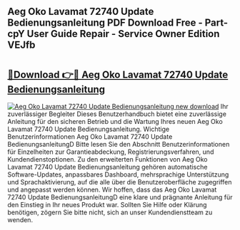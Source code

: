 ## Aeg Oko Lavamat 72740 Update Bedienungsanleitung PDF Download Free - Part-cpY User Guide Repair - Service Owner Edition VEJfb

# <h2><a href="http://df157k.blite.top/?on=Aeg+Oko+Lavamat+72740+Update+Bedienungsanleitung">🔗Download 👉🔴 Aeg Oko Lavamat 72740 Update Bedienungsanleitung</a></h2>

[![Aeg Oko Lavamat 72740 Update Bedienungsanleitung new download](https://i.imgur.com/lujVjoI.png)](http://df157k.blite.top/?on=Aeg+Oko+Lavamat+72740+Update+Bedienungsanleitung)
Ihr zuverlässiger Begleiter Dieses Benutzerhandbuch bietet eine zuverlässige Anleitung für den sicheren Betrieb und die Wartung Ihres neuen Aeg Oko Lavamat 72740 Update Bedienungsanleitung. Wichtige Benutzerinformationen Aeg Oko Lavamat 72740 Update BedienungsanleitungD Bitte lesen Sie den Abschnitt Benutzerinformationen für Einzelheiten zur Garantieabdeckung, Registrierungsverfahren, und Kundendienstoptionen. Zu den erweiterten Funktionen von Aeg Oko Lavamat 72740 Update Bedienungsanleitung gehören automatische Software-Updates, anpassbares Dashboard, mehrsprachige Unterstützung und Sprachaktivierung, auf die alle über die Benutzeroberfläche zugegriffen und angepasst werden können. Wir hoffen, dass das Aeg Oko Lavamat 72740 Update BedienungsanleitungD eine klare und prägnante Anleitung für den Einstieg in Ihr neues Produkt war. Sollten Sie Hilfe oder Klärung benötigen, zögern Sie bitte nicht, sich an unser Kundendienstteam zu wenden.
